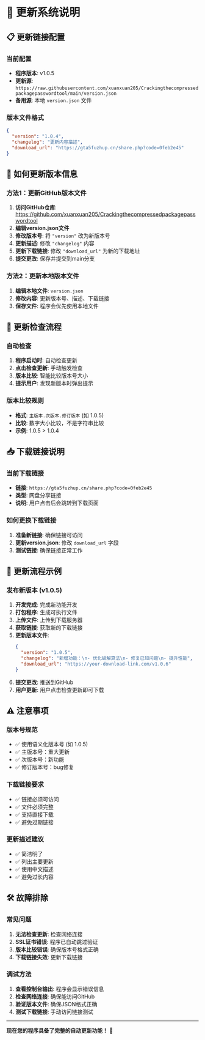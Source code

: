 # 🔄 更新系统说明

## 📋 更新链接配置

### 当前配置
- **程序版本**: v1.0.5
- **更新源**: `https://raw.githubusercontent.com/xuanxuan205/Crackingthecompressedpackagepasswordtool/main/version.json`
- **备用源**: 本地 `version.json` 文件

### 版本文件格式
```json
{
  "version": "1.0.4",
  "changelog": "更新内容描述",
  "download_url": "https://gta5fuzhup.cn/share.php?code=0feb2e45"
}
```

## 🔧 如何更新版本信息

### 方法1：更新GitHub版本文件
1. **访问GitHub仓库**: https://github.com/xuanxuan205/Crackingthecompressedpackagepasswordtool
2. **编辑version.json文件**
3. **修改版本号**: 将 `"version"` 改为新版本号
4. **更新描述**: 修改 `"changelog"` 内容
5. **更新下载链接**: 修改 `"download_url"` 为新的下载地址
6. **提交更改**: 保存并提交到main分支

### 方法2：更新本地版本文件
1. **编辑本地文件**: `version.json`
2. **修改内容**: 更新版本号、描述、下载链接
3. **保存文件**: 程序会优先使用本地文件

## 🚀 更新检查流程

### 自动检查
1. **程序启动时**: 自动检查更新
2. **点击检查更新**: 手动触发检查
3. **版本比较**: 智能比较版本号大小
4. **提示用户**: 发现新版本时弹出提示

### 版本比较规则
- **格式**: `主版本.次版本.修订版本` (如 1.0.5)
- **比较**: 数字大小比较，不是字符串比较
- **示例**: 1.0.5 > 1.0.4 

## 📥 下载链接说明

### 当前下载链接
- **链接**: `https://gta5fuzhup.cn/share.php?code=0feb2e45`
- **类型**: 网盘分享链接
- **说明**: 用户点击后会跳转到下载页面

### 如何更换下载链接
1. **准备新链接**: 确保链接可访问
2. **更新version.json**: 修改 `download_url` 字段
3. **测试链接**: 确保链接正常工作

## 🔄 更新流程示例

### 发布新版本 (v1.0.5)
1. **开发完成**: 完成新功能开发
2. **打包程序**: 生成可执行文件
3. **上传文件**: 上传到下载服务器
4. **获取链接**: 获取新的下载链接
5. **更新版本文件**:
   ```json
   {
     "version": "1.0.5",
     "changelog": "新增功能：\n- 优化破解算法\n- 修复已知问题\n- 提升性能",
     "download_url": "https://your-download-link.com/v1.0.6"
   }
   ```
6. **提交更改**: 推送到GitHub
7. **用户更新**: 用户点击检查更新即可下载

## ⚠️ 注意事项

### 版本号规范
- ✅ 使用语义化版本号 (如 1.0.5)
- ✅ 主版本号：重大更新
- ✅ 次版本号：新功能
- ✅ 修订版本号：bug修复

### 下载链接要求
- ✅ 链接必须可访问
- ✅ 文件必须完整
- ✅ 支持直接下载
- ✅ 避免过期链接

### 更新描述建议
- ✅ 简洁明了
- ✅ 列出主要更新
- ✅ 使用中文描述
- ✅ 避免过长内容

## 🛠️ 故障排除

### 常见问题
1. **无法检查更新**: 检查网络连接
2. **SSL证书错误**: 程序已自动跳过验证
3. **版本比较错误**: 确保版本号格式正确
4. **下载链接失效**: 更新下载链接

### 调试方法
1. **查看控制台输出**: 程序会显示错误信息
2. **检查网络连接**: 确保能访问GitHub
3. **验证版本文件**: 确保JSON格式正确
4. **测试下载链接**: 手动访问链接测试

---

**现在您的程序具备了完整的自动更新功能！** 🎉
